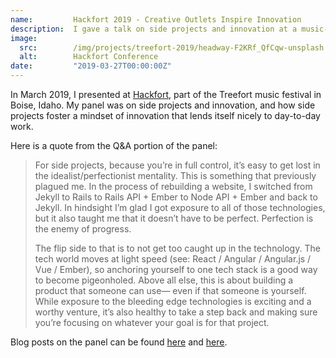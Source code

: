 ```yaml
---
name:         Hackfort 2019 - Creative Outlets Inspire Innovation
description:  I gave a talk on side projects and innovation at a music-meets-tech festival in Boise.
image:
  src:        /img/projects/treefort-2019/headway-F2KRf_QfCqw-unsplash.jpg
  alt:        Hackfort Conference
date:         "2019-03-27T00:00:00Z"
---
```


In March 2019, I presented at [Hackfort](https://www.treefortmusicfest.com/fort/hackfort/), part of the Treefort music festival in Boise, Idaho. My panel was on side projects and innovation, and how side projects foster a mindset of innovation that lends itself nicely to day-to-day work.

Here is a quote from the Q&A portion of the panel:
> For side projects, because you’re in full control, it’s easy to get lost in the idealist/perfectionist mentality. This is something that previously plagued me. In the process of rebuilding a website, I switched from Jekyll to Rails to Rails API + Ember to Node API + Ember and back to Jekyll. In hindsight I’m glad I got exposure to all of those technologies, but it also taught me that it doesn’t have to be perfect. Perfection is the enemy of progress.
>
> The flip side to that is to not get too caught up in the technology. The tech world moves at light speed (see: React / Angular / Angular.js / Vue / Ember), so anchoring yourself to one tech stack is a good way to become pigeonholed. Above all else, this is about building a product that someone can use&mdash; even if that someone is yourself. While exposure to the bleeding edge technologies is exciting and a worthy venture, it’s also healthy to take a step back and making sure you’re focusing on whatever your goal is for that project.

Blog posts on the panel can be found [here](https://blog.jelli.com/hackfort-2019-side-projects-creative-outlets-inspire-innovation) and [here](https://www.jelli.com/launchpad/engineering-qa-managing-side-projects-and-finding-inspiration/).

